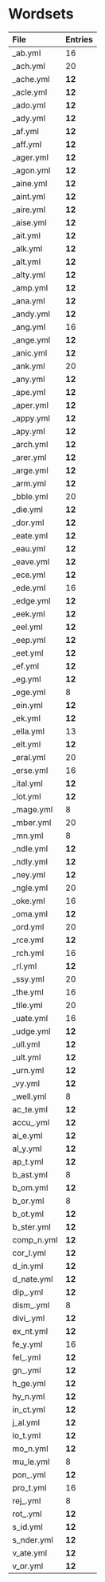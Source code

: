 # Wordsets

| File           | Entries        |
|:---------------|:---------------|
|_ab.yml         |16              |
|_ach.yml        |20              |
|_ache.yml       |**12**          |
|_acle.yml       |**12**          |
|_ado.yml        |**12**          |
|_ady.yml        |**12**          |
|_af.yml         |**12**          |
|_aff.yml        |**12**          |
|_ager.yml       |**12**          |
|_agon.yml       |**12**          |
|_aine.yml       |**12**          |
|_aint.yml       |**12**          |
|_aire.yml       |**12**          |
|_aise.yml       |**12**          |
|_ait.yml        |**12**          |
|_alk.yml        |**12**          |
|_alt.yml        |**12**          |
|_alty.yml       |**12**          |
|_amp.yml        |**12**          |
|_ana.yml        |**12**          |
|_andy.yml       |**12**          |
|_ang.yml        |16              |
|_ange.yml       |**12**          |
|_anic.yml       |**12**          |
|_ank.yml        |20              |
|_any.yml        |**12**          |
|_ape.yml        |**12**          |
|_aper.yml       |**12**          |
|_appy.yml       |**12**          |
|_apy.yml        |**12**          |
|_arch.yml       |**12**          |
|_arer.yml       |**12**          |
|_arge.yml       |**12**          |
|_arm.yml        |**12**          |
|_bble.yml       |20              |
|_die.yml        |**12**          |
|_dor.yml        |**12**          |
|_eate.yml       |**12**          |
|_eau.yml        |**12**          |
|_eave.yml       |**12**          |
|_ece.yml        |**12**          |
|_ede.yml        |16              |
|_edge.yml       |**12**          |
|_eek.yml        |**12**          |
|_eel.yml        |**12**          |
|_eep.yml        |**12**          |
|_eet.yml        |**12**          |
|_ef.yml         |**12**          |
|_eg.yml         |**12**          |
|_ege.yml        |8               |
|_ein.yml        |**12**          |
|_ek.yml         |**12**          |
|_ella.yml       |13              |
|_elt.yml        |**12**          |
|_eral.yml       |20              |
|_erse.yml       |16              |
|_ital.yml       |**12**          |
|_lot.yml        |**12**          |
|_mage.yml       |8               |
|_mber.yml       |20              |
|_mn.yml         |8               |
|_ndle.yml       |**12**          |
|_ndly.yml       |**12**          |
|_ney.yml        |**12**          |
|_ngle.yml       |20              |
|_oke.yml        |16              |
|_oma.yml        |**12**          |
|_ord.yml        |20              |
|_rce.yml        |**12**          |
|_rch.yml        |16              |
|_rl.yml         |**12**          |
|_ssy.yml        |20              |
|_the.yml        |16              |
|_tile.yml       |20              |
|_uate.yml       |16              |
|_udge.yml       |**12**          |
|_ull.yml        |**12**          |
|_ult.yml        |**12**          |
|_urn.yml        |**12**          |
|_vy.yml         |**12**          |
|_well.yml       |8               |
|ac_te.yml       |**12**          |
|accu_.yml       |**12**          |
|ai_e.yml        |**12**          |
|al_y.yml        |**12**          |
|ap_t.yml        |**12**          |
|b_ast.yml       |8               |
|b_om.yml        |**12**          |
|b_or.yml        |8               |
|b_ot.yml        |**12**          |
|b_ster.yml      |**12**          |
|comp_n.yml      |**12**          |
|cor_l.yml       |**12**          |
|d_in.yml        |**12**          |
|d_nate.yml      |**12**          |
|dip_.yml        |**12**          |
|dism_.yml       |8               |
|divi_.yml       |**12**          |
|ex_nt.yml       |**12**          |
|fe_y.yml        |16              |
|fel_.yml        |**12**          |
|gn_.yml         |**12**          |
|h_ge.yml        |**12**          |
|hy_n.yml        |**12**          |
|in_ct.yml       |**12**          |
|j_al.yml        |**12**          |
|lo_t.yml        |**12**          |
|mo_n.yml        |**12**          |
|mu_le.yml       |8               |
|pon_.yml        |**12**          |
|pro_t.yml       |16              |
|rej_.yml        |8               |
|rot_.yml        |**12**          |
|s_id.yml        |**12**          |
|s_nder.yml      |**12**          |
|v_ate.yml       |**12**          |
|v_or.yml        |**12**          |
